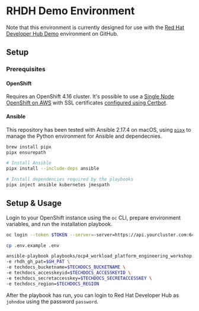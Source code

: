 # RHDH Demo Environment

Note that this environment is currently designed for use with the
[Red Hat Developer Hub Demo](https://github.com/rhdh-demo-gh/) environment on GitHub.

## Setup

### Prerequisites

#### OpenShift

Requires an OpenShift 4.16 cluster. It's possible to use a 
[Single Node OpenShift on AWS](https://developers.redhat.com/articles/2024/04/29/how-install-single-node-openshift-aws#installing_the_ocp_client_and_getting_the_installation_program)
with SSL certificates [configured using Certbot](https://gist.github.com/evanshortiss/c60e0cb394ffa8610ee76bd64e1c3d52).

#### Ansible

This repository has been tested with Ansible 2.17.4 on macOS, using
[`pipx`](https://github.com/pypa/pipx) to manage the Python environment for
Ansible and dependecnies.

```bash
brew install pipx
pipx ensurepath

# Install Ansible
pipx install --include-deps ansible

# Install dependencies required by the playbooks
pipx inject ansible kubernetes jmespath
```

## Setup & Usage

Login to your OpenShift instance using the `oc` CLI, prepare environment
variables, and run the installation playbook.

```bash
oc login --token $TOKEN --server=-server=https://api.yourcluster.com:6443

cp .env.example .env

ansible-playbook playbooks/ocp4_workload_platform_engineering_workshop.yml \
-e rhdh_gh_pat=$GH_PAT \
-e techdocs_bucketname=$TECHDOCS_BUCKETNAME \
-e techdocs_accesskeyid=$TECHDOCS_ACCESSKEYID \
-e techdocs_secretaccesskey=$TECHDOCS_SECRETACCESSKEY \
-e techdocs_region=$TECHDOCS_REGION
```

After the playbook has run, you can login to Red Hat Developer Hub as `johndoe`
using the password `password`.